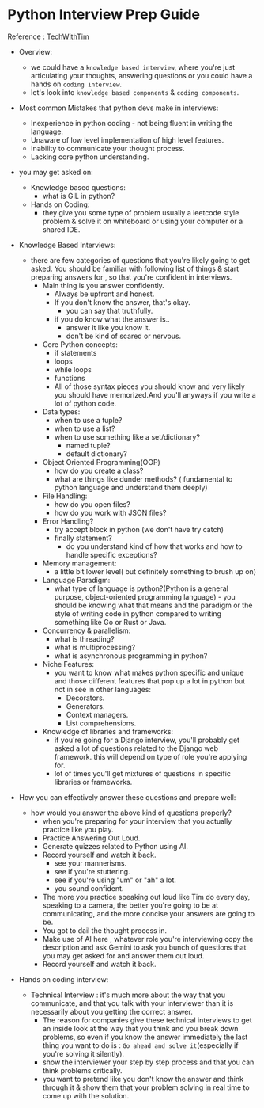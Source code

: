 # Python Interview Prep Guide

Reference : [TechWithTim](https://youtu.be/BeqlRl5dV_8?si=fFeI1FyVKeYrMJnZ)

- Overview:

  - we could have a `knowledge based interview`, where you're just articulating your thoughts, answering questions or you could have a hands on `coding interview`.
  - let's look into `knowledge based components` & `coding components`.

- Most common Mistakes that python devs make in interviews:

  - Inexperience in python coding - not being fluent in writing the language.
  - Unaware of low level implementation of high level features.
  - Inability to communicate your thought process.
  - Lacking core python understanding.

- you may get asked on:

  - Knowledge based questions:
    - what is GIL in python?
  - Hands on Coding:
    - they give you some type of problem usually a leetcode style problem & solve it on whiteboard or using your computer or a shared IDE.

- Knowledge Based Interviews:

  - there are few categories of questions that you're likely going to get asked. You should be familiar with following list of things & start preparing answers for , so that you're confident in interviews.
    - Main thing is you answer confidently.
      - Always be upfront and honest.
      - If you don't know the answer, that's okay.
        - you can say that truthfully.
      - if you do know what the answer is..
        - answer it like you know it.
        - don't be kind of scared or nervous.
    - Core Python concepts:
      - if statements
      - loops
      - while loops
      - functions
      - All of those syntax pieces you should know and very likely you should have memorized.And you'll anyways if you write a lot of python code.
    - Data types:
      - when to use a tuple?
      - when to use a list?
      - when to use something like a set/dictionary?
        - named tuple?
        - default dictionary?
    - Object Oriented Programming(OOP)
      - how do you create a class?
      - what are things like dunder methods? ( fundamental to python language and understand them deeply)
    - File Handling:
      - how do you open files?
      - how do you work with JSON files?
    - Error Handling?
      - try accept block in python (we don't have try catch)
      - finally statement?
        - do you understand kind of how that works and how to handle specific exceptions?
    - Memory management:
      - a little bit lower level( but definitely something to brush up on)
    - Language Paradigm:
      - what type of language is python?(Python is a general purpose, object-oriented programming language) - you should be knowing what that means and the paradigm or the style of writing code in python compared to writing something like Go or Rust or Java.
    - Concurrency & parallelism:
      - what is threading?
      - what is multiprocessing?
      - what is asynchronous programming in python?
    - Niche Features:
      - you want to know what makes python specific and unique and those different features that pop up a lot in python but not in see in other languages:
        - Decorators.
        - Generators.
        - Context managers.
        - List comprehensions.
    - Knowledge of libraries and frameworks:
      - if you're going for a Django interview, you'll probably get asked a lot of questions related to the Django web framework. this will depend on type of role you're applying for.
      - lot of times you'll get mixtures of questions in specific libraries or frameworks.

- How you can effectively answer these questions and prepare well:

  - how would you answer the above kind of questions properly?
    - when you're preparing for your interview that you actually practice like you play.
    - Practice Answering Out Loud.
    - Generate quizzes related to Python using AI.
    - Record yourself and watch it back.
      - see your mannerisms.
      - see if you're stuttering.
      - see if you're using "um" or "ah" a lot.
      - you sound confident.
    - The more you practice speaking out loud like Tim do every day, speaking to a camera, the better you're going to be at communicating, and the more concise your answers are going to be.
    - You got to dail the thought process in.
    - Make use of AI here , whatever role you're interviewing copy the description and ask Gemini to ask you bunch of questions that you may get asked for and answer them out loud.
    - Record yourself and watch it back.

- Hands on coding interview:
  - Technical Interview : it's much more about the way that you communicate, and that you talk with your interviewer than it is necessarily about you getting the correct answer.
    - The reason for companies give these technical interviews to get an inside look at the way that you think and you break down problems, so even if you know the answer immediately the last thing you want to do is : `Go ahead and solve it`(especially if you're solving it silently).
    - show the interviewer your step by step process and that you can think problems critically.
    - you want to pretend like you don't know the answer and think through it & show them that your problem solving in real time to come up with the solution.
